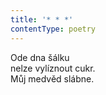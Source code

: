 ```yaml
---
title: '* * *'
contentType: poetry
---
```


<section>

Ode dna šálku  
nelze vylíznout cukr.  
Můj medvěd slábne.

</section>
